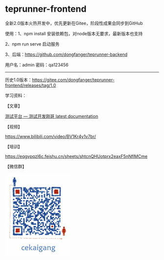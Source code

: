 # teprunner-frontend

全新2.0版本火热开发中，优先更新在Gitee，阶段性成果会同步到GitHub

使用：1、npm install 安装依赖包，对node版本无要求，最新版本也支持

2、npm run serve 启动服务

3、后端：https://github.com/dongfanger/teprunner-backend

用户名：admin 密码：qa123456

---

历史1.0版本：https://gitee.com/dongfanger/teprunner-frontend/releases/tag/1.0

学习资料：

【文章】

[测试平台 &mdash; 测试开发刚哥 latest documentation](https://dongfanger.gitee.io/blog/chapters/%E6%B5%8B%E8%AF%95%E5%B9%B3%E5%8F%B0.html) 

【视频】

https://www.bilibili.com/video/BV1Kr4y1v7br/ 

【培训】

https://eqgvpqzl6c.feishu.cn/sheets/shtcnQHUotprx2eaxF5nNflMCme

【微信群】

![](README/2023-06-09-09-07-34-image.png)
